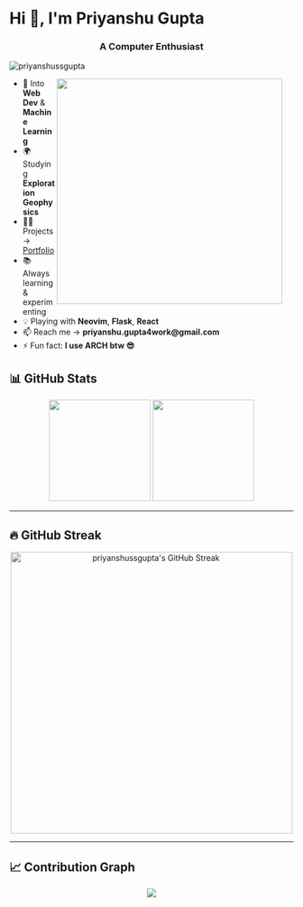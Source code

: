 <h1 align="left">Hi 👋, I'm Priyanshu Gupta</h1>
<h3 align="center">A Computer Enthusiast</h3>

<p align="left"> <img src="https://komarev.com/ghpvc/?username=priyanshussgupta&label=Profile%20views&color=0e75b6&style=flat" alt="priyanshussgupta" /> </p>
<p>
  <img src="https://github.com/Anmol-Baranwal/Cool-GIFs-For-GitHub/assets/74038190/0c7eb6ed-663b-4ce4-bfbd-18239a38ba1b" width="400" align="right" style="margin-right:20px;" />
</p>

<ul>
  <li>🚀 Into <b>Web Dev</b> & <b>Machine Learning</b></li>
  <li>🌍 Studying <b>Exploration Geophysics</b></li>
  <li>👨‍💻 Projects → <a href="https://priyanshugportfolio.netlify.app/">Portfolio</a></li>
  <li>📚 Always learning & experimenting</li>
  <li>💡 Playing with <b>Neovim</b>, <b>Flask</b>, <b>React</b></li>
  <li>📫 Reach me → <b>priyanshu.gupta4work@gmail.com</b></li>
  <li>⚡ Fun fact: <b>I use ARCH btw 😎</b></li>
</ul>


<p align="center">
</p>

## 📊 GitHub Stats

<div align="center">
  <img height="180em" src="https://github-readme-stats.vercel.app/api?username=priyanshussgupta&show_icons=true&theme=tokyonight&include_all_commits=true&count_private=true&hide_border=true" />
  <img height="180em" src="https://github-readme-stats.vercel.app/api/top-langs/?username=priyanshussgupta&layout=compact&langs_count=8&theme=tokyonight&hide_border=true" />
</div>

---

## 🔥 GitHub Streak

<div align="center">
  <img
    align="center"
    src="https://github-readme-streak-stats-eight.vercel.app/?user=priyanshussgupta&&theme=tokyonight&hide_border=true"
    alt="priyanshussgupta's GitHub Streak"
    width="500px"
  />
</div>

---

## 📈 Contribution Graph

<div align="center">
  <img src="https://github-readme-activity-graph.vercel.app/graph?username=priyanshussgupta&theme=tokyo-night&hide_border=true" />
</div>
